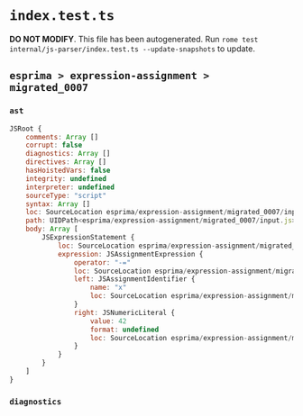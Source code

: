 # `index.test.ts`

**DO NOT MODIFY**. This file has been autogenerated. Run `rome test internal/js-parser/index.test.ts --update-snapshots` to update.

## `esprima > expression-assignment > migrated_0007`

### `ast`

```javascript
JSRoot {
	comments: Array []
	corrupt: false
	diagnostics: Array []
	directives: Array []
	hasHoistedVars: false
	integrity: undefined
	interpreter: undefined
	sourceType: "script"
	syntax: Array []
	loc: SourceLocation esprima/expression-assignment/migrated_0007/input.js 1:0-2:0
	path: UIDPath<esprima/expression-assignment/migrated_0007/input.js>
	body: Array [
		JSExpressionStatement {
			loc: SourceLocation esprima/expression-assignment/migrated_0007/input.js 1:0-1:7
			expression: JSAssignmentExpression {
				operator: "-="
				loc: SourceLocation esprima/expression-assignment/migrated_0007/input.js 1:0-1:7
				left: JSAssignmentIdentifier {
					name: "x"
					loc: SourceLocation esprima/expression-assignment/migrated_0007/input.js 1:0-1:1 (x)
				}
				right: JSNumericLiteral {
					value: 42
					format: undefined
					loc: SourceLocation esprima/expression-assignment/migrated_0007/input.js 1:5-1:7
				}
			}
		}
	]
}
```

### `diagnostics`

```

```
